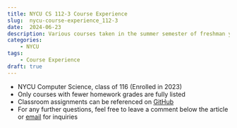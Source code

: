 ```yaml
---
title: NYCU CS 112-3 Course Experience
slug:  nycu-course-experience_112-3
date:  2024-06-23
description: Various courses taken in the summer semester of freshman year
categories:
    - NYCU
tags:
    - Course Experience
draft: true
---
```

* NYCU Computer Science, class of 116 (Enrolled in 2023)
* Only courses with fewer homework grades are fully listed
* Classroom assignments can be referenced on [GitHub](https://github.com/chou-ting-wei?tab=repositories)
* For any further questions, feel free to leave a comment below the article or [email](mailto:userwei.blog@gmail.com) for inquiries

